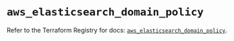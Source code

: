 # `aws_elasticsearch_domain_policy`

Refer to the Terraform Registry for docs: [`aws_elasticsearch_domain_policy`](https://registry.terraform.io/providers/hashicorp/aws/3.76.1/docs/resources/elasticsearch_domain_policy).
